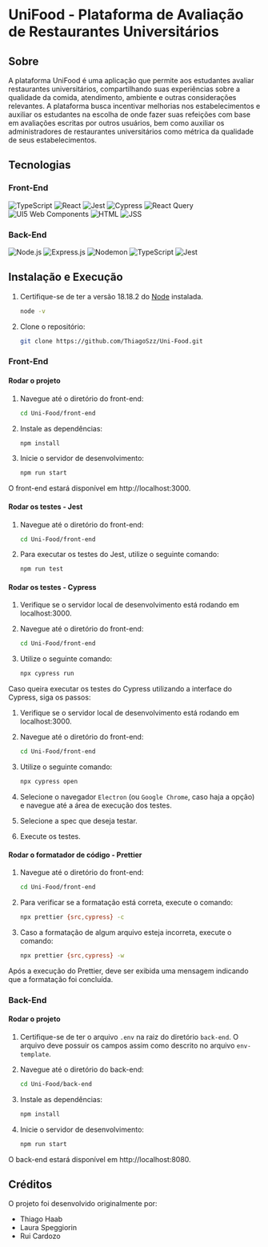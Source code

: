 # UniFood - Plataforma de Avaliação de Restaurantes Universitários

## Sobre
A plataforma UniFood é uma aplicação que permite aos estudantes avaliar restaurantes universitários, compartilhando suas experiências sobre a qualidade da comida, atendimento, ambiente e outras considerações relevantes. A plataforma busca incentivar melhorias nos estabelecimentos e auxiliar os estudantes na escolha de onde fazer suas refeições com base em avaliações escritas por outros usuários, bem como auxiliar os administradores de restaurantes universitários como métrica da qualidade de seus estabelecimentos.

## Tecnologias

### Front-End

![TypeScript](https://img.shields.io/badge/TypeScript-3178C6.svg?style=for-the-badge&logo=TypeScript&logoColor=white)
![React](https://img.shields.io/badge/React-61DAFB.svg?style=for-the-badge&logo=React&logoColor=black)
![Jest](https://img.shields.io/badge/-Jest-C21325?style=for-the-badge&logo=jest&logoColor=white)
![Cypress](https://img.shields.io/badge/-Cypress-17202C?style=for-the-badge&logo=cypress&logoColor=white)
![React Query](https://img.shields.io/badge/React%20Query-FF4154.svg?style=for-the-badge&logo=React-Query&logoColor=white)
![UI5 Web Components](https://img.shields.io/badge/-UI5%20Web%20Components-0C77B6?style=for-the-badge&logo=sap&logoColor=white)
![HTML](https://img.shields.io/badge/-HTML-E34F26?style=for-the-badge&logo=html5&logoColor=white)
![JSS](https://img.shields.io/badge/JSS-F7DF1E.svg?style=for-the-badge&logo=JSS&logoColor=black)

### Back-End

![Node.js](https://img.shields.io/badge/Node.js-339933.svg?style=for-the-badge&logo=Node.js&logoColor=white)
![Express.js](https://img.shields.io/badge/Express.js-000000.svg?style=for-the-badge&logo=Express&logoColor=white)
![Nodemon](https://img.shields.io/badge/Nodemon-76D04B.svg?style=for-the-badge&logo=Nodemon&logoColor=white)
![TypeScript](https://img.shields.io/badge/TypeScript-3178C6.svg?style=for-the-badge&logo=TypeScript&logoColor=white)
![Jest](https://img.shields.io/badge/-Jest-C21325?style=for-the-badge&logo=jest&logoColor=white)


## Instalação e Execução

1. Certifique-se de ter a versão 18.18.2 do [Node](https://nodejs.org/en/about/previous-releases) instalada.

    ```bash
    node -v
    ```

2. Clone o repositório:

    ```bash
    git clone https://github.com/ThiagoSzz/Uni-Food.git
    ```

### Front-End
#### Rodar o projeto

1. Navegue até o diretório do front-end:

    ```bash
    cd Uni-Food/front-end
    ```

2. Instale as dependências:

    ```bash
    npm install
    ```

3. Inicie o servidor de desenvolvimento:

    ```bash
    npm run start
    ```

O front-end estará disponível em http://localhost:3000.

#### Rodar os testes - Jest

1. Navegue até o diretório do front-end:

    ```bash
    cd Uni-Food/front-end
    ```

2. Para executar os testes do Jest, utilize o seguinte comando:

    ```bash
    npm run test
    ```

#### Rodar os testes - Cypress

1. Verifique se o servidor local de desenvolvimento está rodando em localhost:3000.

2. Navegue até o diretório do front-end:

    ```bash
    cd Uni-Food/front-end
    ```

3. Utilize o seguinte comando:

    ```bash
    npx cypress run
    ```

Caso queira executar os testes do Cypress utilizando a interface do Cypress, siga os passos:

1. Verifique se o servidor local de desenvolvimento está rodando em localhost:3000.

2. Navegue até o diretório do front-end:

    ```bash
    cd Uni-Food/front-end
    ```

3. Utilize o seguinte comando:

    ```bash
    npx cypress open
    ```

4. Selecione o navegador `Electron` (ou `Google Chrome`, caso haja a opção) e navegue até a área de execução dos testes.

5. Selecione a spec que deseja testar.

6. Execute os testes.

#### Rodar o formatador de código - Prettier

1. Navegue até o diretório do front-end:

    ```bash
    cd Uni-Food/front-end
    ```
    
2. Para verificar se a formatação está correta, execute o comando:

    ```bash
    npx prettier {src,cypress} -c
    ```

3. Caso a formatação de algum arquivo esteja incorreta, execute o comando:

    ```bash
    npx prettier {src,cypress} -w
    ```

Após a execução do Prettier, deve ser exibida uma mensagem indicando que a formatação foi concluída.

### Back-End
#### Rodar o projeto

1. Certifique-se de ter o arquivo `.env` na raiz do diretório `back-end`. O arquivo deve possuir os campos assim como descrito no arquivo `env-template`.

2. Navegue até o diretório do back-end:

    ```bash
    cd Uni-Food/back-end
    ```

3. Instale as dependências:

    ```bash
    npm install
    ```

4. Inicie o servidor de desenvolvimento:

    ```bash
    npm run start
    ```

O back-end estará disponível em http://localhost:8080.

## Créditos

O projeto foi desenvolvido originalmente por:

- Thiago Haab
- Laura Speggiorin
- Rui Cardozo
